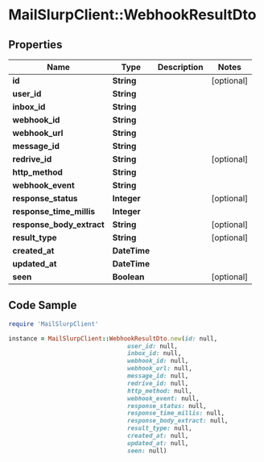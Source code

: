 # MailSlurpClient::WebhookResultDto

## Properties

Name | Type | Description | Notes
------------ | ------------- | ------------- | -------------
**id** | **String** |  | [optional] 
**user_id** | **String** |  | 
**inbox_id** | **String** |  | 
**webhook_id** | **String** |  | 
**webhook_url** | **String** |  | 
**message_id** | **String** |  | 
**redrive_id** | **String** |  | [optional] 
**http_method** | **String** |  | 
**webhook_event** | **String** |  | 
**response_status** | **Integer** |  | [optional] 
**response_time_millis** | **Integer** |  | 
**response_body_extract** | **String** |  | [optional] 
**result_type** | **String** |  | [optional] 
**created_at** | **DateTime** |  | 
**updated_at** | **DateTime** |  | 
**seen** | **Boolean** |  | [optional] 

## Code Sample

```ruby
require 'MailSlurpClient'

instance = MailSlurpClient::WebhookResultDto.new(id: null,
                                 user_id: null,
                                 inbox_id: null,
                                 webhook_id: null,
                                 webhook_url: null,
                                 message_id: null,
                                 redrive_id: null,
                                 http_method: null,
                                 webhook_event: null,
                                 response_status: null,
                                 response_time_millis: null,
                                 response_body_extract: null,
                                 result_type: null,
                                 created_at: null,
                                 updated_at: null,
                                 seen: null)
```


